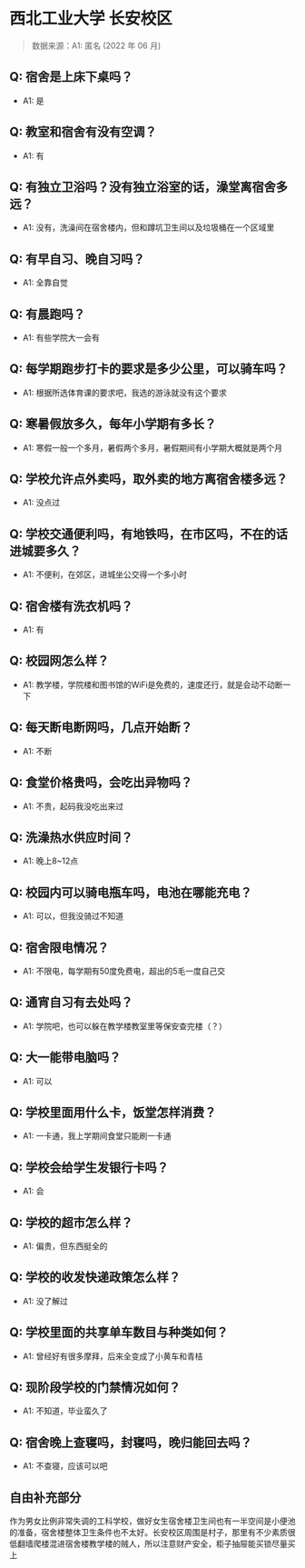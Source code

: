 # 西北工业大学 长安校区

> 数据来源：A1: 匿名 (2022 年 06 月)

## Q: 宿舍是上床下桌吗？

- A1: 是

## Q: 教室和宿舍有没有空调？

- A1: 有

## Q: 有独立卫浴吗？没有独立浴室的话，澡堂离宿舍多远？

- A1: 没有，洗澡间在宿舍楼内，但和蹲坑卫生间以及垃圾桶在一个区域里

## Q: 有早自习、晚自习吗？

- A1: 全靠自觉

## Q: 有晨跑吗？

- A1: 有些学院大一会有

## Q: 每学期跑步打卡的要求是多少公里，可以骑车吗？

- A1: 根据所选体育课的要求吧，我选的游泳就没有这个要求

## Q: 寒暑假放多久，每年小学期有多长？

- A1: 寒假一般一个多月，暑假两个多月，暑假期间有小学期大概就是两个月

## Q: 学校允许点外卖吗，取外卖的地方离宿舍楼多远？

- A1: 没点过

## Q: 学校交通便利吗，有地铁吗，在市区吗，不在的话进城要多久？

- A1: 不便利，在郊区，进城坐公交得一个多小时

## Q: 宿舍楼有洗衣机吗？

- A1: 有

## Q: 校园网怎么样？

- A1: 教学楼，学院楼和图书馆的WiFi是免费的，速度还行，就是会动不动断一下

## Q: 每天断电断网吗，几点开始断？

- A1: 不断

## Q: 食堂价格贵吗，会吃出异物吗？

- A1: 不贵，起码我没吃出来过

## Q: 洗澡热水供应时间？

- A1: 晚上8\~12点

## Q: 校园内可以骑电瓶车吗，电池在哪能充电？

- A1: 可以，但我没骑过不知道

## Q: 宿舍限电情况？

- A1: 不限电，每学期有50度免费电，超出的5毛一度自己交

## Q: 通宵自习有去处吗？

- A1: 学院吧，也可以躲在教学楼教室里等保安查完楼（？）

## Q: 大一能带电脑吗？

- A1: 可以

## Q: 学校里面用什么卡，饭堂怎样消费？

- A1: 一卡通，我上学期间食堂只能刷一卡通

## Q: 学校会给学生发银行卡吗？

- A1: 会

## Q: 学校的超市怎么样？

- A1: 偏贵，但东西挺全的

## Q: 学校的收发快递政策怎么样？

- A1: 没了解过

## Q: 学校里面的共享单车数目与种类如何？

- A1: 曾经好有很多摩拜，后来全变成了小黄车和青桔

## Q: 现阶段学校的门禁情况如何？

- A1: 不知道，毕业蛮久了

## Q: 宿舍晚上查寝吗，封寝吗，晚归能回去吗？

- A1: 不查寝，应该可以吧

## 自由补充部分

作为男女比例非常失调的工科学校，做好女生宿舍楼卫生间也有一半空间是小便池的准备，宿舍楼整体卫生条件也不太好。长安校区周围是村子，那里有不少素质很低翻墙爬楼混进宿舍楼教学楼的贼人，所以注意财产安全，柜子抽屉能买锁尽量买上